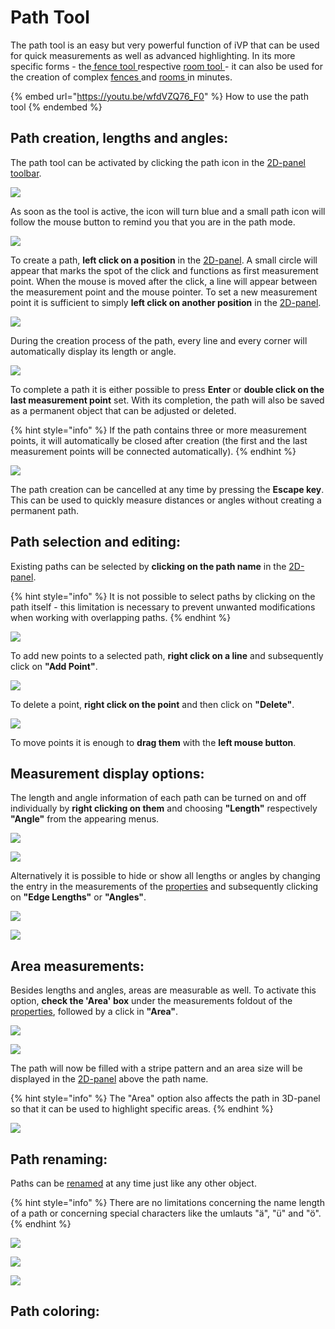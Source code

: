 # Path Tool

The path tool is an easy but very powerful function of iVP that can be used for quick measurements as well as advanced highlighting. In its more specific forms - the[ fence tool ](fence-tool.md)respective [room tool ](the-room-tool.md)- it can also be used for the creation of complex [fences ](fence-tool.md#creating-a-fence)and [rooms ](the-room-tool.md#creating-a-room)in minutes.

{% embed url="https://youtu.be/wfdVZQ76_F0" %}
How to use the path tool
{% endembed %}

## Path creation, lengths and angles:

The path tool can be activated by clicking the path icon in the [2D-panel toolbar](../user-interface/the-2d-panel.md#the-toolbar-of-the-2d-panel).

![](../../../.gitbook/assets/iVP\_guide\_path\_tool\_menu\_icon.jpg)

As soon as the tool is active, the icon will turn blue and a small path icon will follow the mouse button to remind you that you are in the path mode.

![](../../../.gitbook/assets/iVP\_guide\_path\_tool\_mouse\_icon.jpg)

To create a path, **left click on a position** in the [2D-panel](../user-interface/the-2d-panel.md). A small circle will appear that marks the spot of the click and functions as first measurement point. When the mouse is moved after the click, a line will appear between the measurement point and the mouse pointer. To set a new measurement point it is sufficient to simply **left click on another position** in the [2D-panel](../user-interface/the-2d-panel.md).

![](../../../.gitbook/assets/iVP\_path\_tool\_draw\_path\_line.jpg)

During the creation process of the path, every line and every corner will automatically display its length or angle.

![](../../../.gitbook/assets/iVP\_path\_tool\_draw\_path\_angle.jpg)

To complete a path it is either possible to press **Enter** or **double click on the last measurement point** set. With its completion, the path will also be saved as a permanent object that can be adjusted or deleted.

{% hint style="info" %}
If the path contains three or more measurement points, it will automatically be closed after creation (the first and the last measurement points will be connected automatically).
{% endhint %}

![](../../../.gitbook/assets/iVP\_path\_tool\_draw\_path\_path\_panel.jpg)

The path creation can be cancelled at any time by pressing the **Escape key**. This can be used to quickly measure distances or angles without creating a permanent path.

## Path selection and editing:

Existing paths can be selected by **clicking on the path name** in the [2D-panel](../user-interface/the-2d-panel.md).

{% hint style="info" %}
It is not possible to select paths by clicking on the path itself - this limitation is necessary to prevent unwanted modifications when working with overlapping paths.
{% endhint %}

![](../../../.gitbook/assets/iVP\_path\_tool\_path\_selection.jpg)

To add new points to a selected path, **right click on a line** and subsequently click on **"Add Point"**.

![](../../../.gitbook/assets/iVP\_path\_tool\_draw\_path\_right\_click\_line\_menu.jpg)

To delete a point, **right click on the point** and then click on **"Delete"**.

![](../../../.gitbook/assets/iVP\_path\_tool\_draw\_path\_right\_click\_point\_menu.jpg)

To move points it is enough to **drag them** with the **left mouse button**.

## Measurement display options:

The length and angle information of each path can be turned on and off individually by **right clicking on them** and choosing **"Length"** respectively **"Angle"** from the appearing menus.

![](../../../.gitbook/assets/iVP\_path\_tool\_draw\_path\_right\_click\_line\_menu.jpg)

![](../../../.gitbook/assets/iVP\_path\_tool\_draw\_path\_right\_click\_point\_menu.jpg)

Alternatively it is possible to hide or show all lengths or angles by changing the entry in the measurements of the [properties](../user-interface/the-info-panel.md) and subsequently clicking on **"Edge Lengths"** or **"Angles"**.

![](../../../.gitbook/assets/iVP\_path\_tool\_draw\_path\_path\_panel.jpg)

![](../../../.gitbook/assets/iVP\_path\_tool\_list\_right\_click\_menu\_measurements.jpg)

## Area measurements:

Besides lengths and angles, areas are measurable as well. To activate this option, **check the 'Area' box** under the measurements foldout of the [properties](../user-interface/the-info-panel.md), followed by a click in **"Area"**.

![](../../../.gitbook/assets/iVP\_path\_tool\_draw\_path\_path\_panel.jpg)

![](../../../.gitbook/assets/iVP\_path\_tool\_list\_right\_click\_menu\_area.jpg)

The path will now be filled with a stripe pattern and an area size will be displayed in the [2D-panel](../user-interface/the-2d-panel.md) above the path name.

{% hint style="info" %}
The "Area" option also affects the path in 3D-panel so that it can be used to highlight specific areas.
{% endhint %}

![](../../../.gitbook/assets/iVP\_path\_tool\_draw\_path\_area.jpg)

## Path renaming:

Paths can be [renamed](../machines/renaming-objects-and-folders.md) at any time just like any other object.

{% hint style="info" %}
There are no limitations concerning the name length of a path or concerning special characters like the umlauts "ä", "ü" and "ö".
{% endhint %}

![](../../../.gitbook/assets/iVP\_path\_tool\_draw\_path\_path\_panel.jpg)

![](../../../.gitbook/assets/iVP\_path\_tool\_list\_right\_click\_menu\_rename.jpg)

![](../../../.gitbook/assets/iVP\_path\_tool\_list\_rename.jpg)

## Path coloring:

